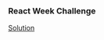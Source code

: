 ### React Week Challenge

[Solution](http://s61.photobucket.com/user/bigskycodeacademy/media/unspecified-2_zpsfwld29dm.png.html)
